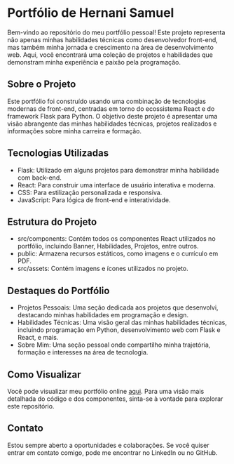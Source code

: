 <h1>Portfólio de Hernani Samuel</h1>
<p></p>Bem-vindo ao repositório do meu portfólio pessoal! Este projeto representa não apenas minhas habilidades técnicas como desenvolvedor front-end, mas também minha jornada e crescimento na área de desenvolvimento web. Aqui, você encontrará uma coleção de projetos e habilidades que demonstram minha experiência e paixão pela programação.</p>

<h2>Sobre o Projeto</h2>
<p>Este portfólio foi construído usando uma combinação de tecnologias modernas de front-end, centradas em torno do ecossistema React e do framework Flask para Python. O objetivo deste projeto é apresentar uma visão abrangente das minhas habilidades técnicas, projetos realizados e informações sobre minha carreira e formação.</p>

<h2>Tecnologias Utilizadas</h2>
<ul>
  <li>Flask: Utilizado em alguns projetos para demonstrar minha habilidade com back-end.</li>
  <li>React: Para construir uma interface de usuário interativa e moderna.</li>
  <li>CSS: Para estilização personalizada e responsiva.</li>
  <li>JavaScript: Para lógica de front-end e interatividade.</li>
</ul>

<h2>Estrutura do Projeto</h2>
<ul>
  <li>src/components: Contém todos os componentes React utilizados no portfólio, incluindo Banner, Habilidades, Projetos, entre outros.</li>
  <li>public: Armazena recursos estáticos, como imagens e o currículo em PDF.</li>
  <li>src/assets: Contém imagens e ícones utilizados no projeto.</li>
</ul>

<h2>Destaques do Portfólio</h2>
<ul>
  <li>Projetos Pessoais: Uma seção dedicada aos projetos que desenvolvi, destacando minhas habilidades em programação e design.</li>
  <li>Habilidades Técnicas: Uma visão geral das minhas habilidades técnicas, incluindo programação em Python, desenvolvimento web com Flask e React, e mais.</li>
  <li>Sobre Mim: Uma seção pessoal onde compartilho minha trajetória, formação e interesses na área de tecnologia.</li>
</ul>

<h2>Como Visualizar</h2>
<p>Você pode visualizar meu portfólio online <a href="https://hernanisamuel.github.io/meu_portfolio/" target="_blank">aqui</a>. Para uma visão mais detalhada do código e dos componentes, sinta-se à vontade para explorar este repositório.</p>

<h2>Contato</h2>
<p>Estou sempre aberto a oportunidades e colaborações. Se você quiser entrar em contato comigo, pode me encontrar no LinkedIn ou no GitHub.</p>

